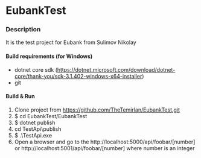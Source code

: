 # EubankTest
### Description
It is the test project for Eubank from Sulimov Nikolay

#### Build requirements (for Windows)
- dotnet core sdk (https://dotnet.microsoft.com/download/dotnet-core/thank-you/sdk-3.1.402-windows-x64-installer)
- git
 
#### Build & Run
1. Clone project from https://github.com/TheTemirlan/EubankTest.git
2. $ cd EubankTest/EubankTest
3. $ dotnet publish 
4. cd TestApi\publish
5. $ .\TestApi.exe
6. Open a browser and go to the http://localhost:5000/api/foobar/[number] or http://localhost:5001/api/foobar/[number] where number is an integer




